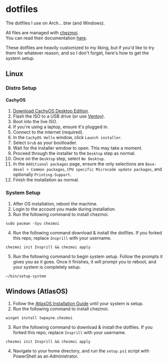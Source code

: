 # dotfiles
The dotfiles I use on Arch... btw (and Windows).

All files are managed with [chezmoi](https://www.chezmoi.io/).  
You can read their documentation [here](https://www.chezmoi.io/install/).

These dotfiles are heavily customized to my liking, but if you'd like to try them
for whatever reason, and so I don't forget, here's how to get the system setup.




## Linux

### Distro Setup

#### CachyOS

1. [Download CachyOS Desktop Edition](https://cachyos.org/download/).
1. Flash the ISO to a USB drive (or use [Ventoy](https://www.ventoy.net/)).
1. Boot into the live ISO.
1. If you're using a laptop, ensure it's plugged in.
1. Connect to the internet (required).
1. In the `CachyOS Hello` window, click `Launch installer`.
1. Select `Grub` as your bootloader.
1. Wait for the installer window to open. This may take a moment.
1. Proceed through the installer to the `Desktop` step as normal.
1. Once on the `Desktop` step, select `No Desktop`.
1. In the `Additional packages` page, ensure the only selections are `Base-devel + Common packages`, `CPU specific Microcode update packages`, and optionally `Printing-Support`.
1. Finish the installation as normal.


### System Setup

1. After OS installation, reboot the machine.
2. Login to the account you made during installation.
3. Run the following command to install chezmoi.
```shell
sudo pacman -Syu chezmoi
```
4. Run the following command download & install the dotfiles. If you forked this repo, replace `Insprill` with your username.
```shell
chezmoi init Insprill && chezmoi apply
```
5. Run the following command to begin system setup. Follow the prompts it gives you as it goes.
Once it finishes, it will prompt you to reboot, and your system is completely setup.
```shell
~/bin/setup-system
```




## Windows (AtlasOS)

1. Follow the [AtlasOS Installation Guide](https://docs.atlasos.net/getting-started/installation/) until your system is setup.
2. Run the following command to install chezmoi.
```shell
winget install twpayne.chezmoi
```
3. Run the following command to download & install the dotfiles. If you forked this repo, replace `Insprill` with your username.
```shell
chezmoi init Insprill && chezmoi apply
```
4. Navigate to your home directory, and run the `setup.ps1` script with PowerShell as an Administrator.
